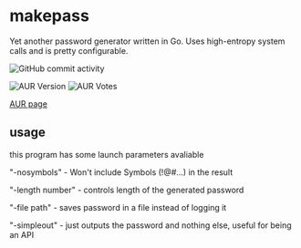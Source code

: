 # makepass
Yet another password generator written in Go.
Uses high-entropy system calls and is pretty configurable.

![GitHub commit activity](https://img.shields.io/github/commit-activity/m/core6quad/makepass)

![AUR Version](https://img.shields.io/aur/version/makepass)
![AUR Votes](https://img.shields.io/aur/votes/makepass)

[AUR page](https://aur.archlinux.org/packages/makepass)

## usage
this program has some launch parameters avaliable 

"-nosymbols" - Won't include Symbols (!@#...) in the result

"-length number" - controls length of the generated password

"-file path" - saves password in a file instead of logging it

"-simpleout" - just outputs the password and nothing else, useful for being an API